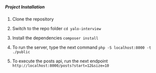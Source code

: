 ##### Project Installation

1. Clone the repository

2. Switch to the repo folder
`cd yalo-interview`

3. Install the dependencies
`composer install`

4.  To run the server, type the next command
`php -S localhost:8000 -t ./public`

5. To execute the posts api, run the next endpoint
`http://localhost:8000/posts?start=12&size=10`
